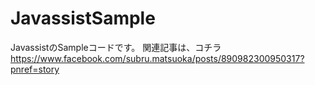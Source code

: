 # JavassistSample

JavassistのSampleコードです。
関連記事は、コチラ
https://www.facebook.com/subru.matsuoka/posts/890982300950317?pnref=story
